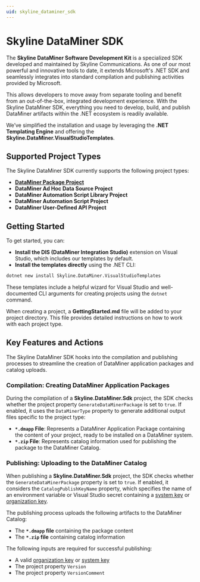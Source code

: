 ```yaml
---
uid: skyline_dataminer_sdk
---
```


# Skyline DataMiner SDK

The **Skyline DataMiner Software Development Kit** is a specialized SDK developed and maintained by Skyline Communications. As one of our most powerful and innovative tools to date, it extends Microsoft's .NET SDK and seamlessly integrates into standard compilation and publishing activities provided by Microsoft.

This allows developers to move away from separate tooling and benefit from an out-of-the-box, integrated development experience. With the Skyline DataMiner SDK, everything you need to develop, build, and publish DataMiner artifacts within the .NET ecosystem is readily available.

We’ve simplified the installation and usage by leveraging the **.NET Templating Engine** and offering the **Skyline.DataMiner.VisualStudioTemplates**.

## Supported Project Types

The Skyline DataMiner SDK currently supports the following project types:

- [**DataMiner Package Project**](xref:skyline_dataminer_sdk_dataminer_package_project)
- **DataMiner Ad Hoc Data Source Project**
- **DataMiner Automation Script Library Project**
- **DataMiner Automation Script Project**
- **DataMiner User-Defined API Project**

## Getting Started

To get started, you can:

- **Install the DIS (DataMiner Integration Studio)** extension on Visual Studio, which includes our templates by default.  
- **Install the templates directly** using the .NET CLI:

```bash
dotnet new install Skyline.DataMiner.VisualStudioTemplates
```

These templates include a helpful wizard for Visual Studio and well-documented CLI arguments for creating projects using the `dotnet` command.

When creating a project, a **GettingStarted.md** file will be added to your project directory. This file provides detailed instructions on how to work with each project type.

## Key Features and Actions

The Skyline DataMiner SDK hooks into the compilation and publishing processes to streamline the creation of DataMiner application packages and catalog uploads.

### Compilation: Creating DataMiner Application Packages

During the compilation of a **Skyline.DataMiner.Sdk** project, the SDK checks whether the project property `GenerateDataMinerPackage` is set to `true`. If enabled, it uses the `DataMinerType` property to generate additional output files specific to the project type:

- **`*.dmapp` File**: Represents a DataMiner Application Package containing the content of your project, ready to be installed on a DataMiner system.
- **`*.zip` File**: Represents catalog information used for publishing the package to the DataMiner Catalog.

### Publishing: Uploading to the DataMiner Catalog

When publishing a **Skyline.DataMiner.Sdk** project, the SDK checks whether the `GenerateDataMinerPackage` property is set to `true`. If enabled, it considers the `CatalogPublishKeyName` property, which specifies the name of an environment variable or Visual Studio secret containing a [system key](xref:Managing_DCP_keys#system-keys) or [organization key](xref:Managing_DCP_keys#organization-keys).

The publishing process uploads the following artifacts to the DataMiner Catalog:

- The **`*.dmapp` file** containing the package content  
- The **`*.zip` file** containing catalog information  

The following inputs are required for successful publishing:

- A valid [organization key](xref:Managing_DCP_keys#organization-keys) or [system key](xref:Managing_DCP_keys#system-keys)  
- The project property `Version`  
- The project property `VersionComment`  
